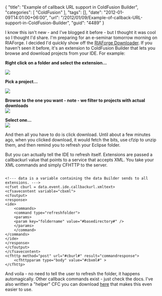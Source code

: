 {
	"title": "Example of callback URL support in ColdFusion Builder",
	"categories": [
		"ColdFusion"
	],
	"tags": [],
	"date": "2012-01-09T14:01:00+06:00",
	"url": "/2012/01/09/Example-of-callback-URL-support-in-ColdFusion-Builder",
	"guid": "4489"
}

I know this isn't new - and I've blogged it before - but I thought it was cool so I thought I'd share. I'm preparing for an e-seminar tomorrow morning on RIAForge. I decided I'd quickly show off the <a href="http://riaforgedownloader.riaforge.org/">RIAForge Downloader</a>. If you haven't seen it before, it's an extension to ColdFusion Builder that lets you browse and download projects from your IDE. For example:
<!--more-->
<p>

<b>Right click on a folder and select the extension...</b><br/>

<img src="http://www.raymondcamden.com/images/ScreenClip9.png" />

<p>

<b>Pick a project...</b><br/>

<img src="http://www.raymondcamden.com/images/ScreenClip10.png" />

<p>

<b>Browse to the one you want - note - we filter to projects with actual downloads</b><br/>
<img src="http://www.raymondcamden.com/images/ScreenClip11.png" />

<p>

<b>Select one...</b><br/>
<img src="http://www.raymondcamden.com/images/ScreenClip12.png" />

<p>

And then all you have to do is click download. Until about a few minutes ago, when you clicked download, it would fetch the bits, use cfzip to unzip them, and then remind you to refresh your Eclipse folder. 

<p>

But you can actually tell the IDE to refresh itself. Extensions are passed a callbackurl value that points to a service that accepts XML. You take your XML commands and simply CFHTTP to the server.

<p>

<code>
&lt;!--- data is a variable containing the data Builder sends to all extensions. ---&gt;
&lt;cfset cburl = data.event.ide.callbackurl.xmltext&gt;
&lt;cfsavecontent variable="cbxml"&gt;
&lt;cfoutput&gt;
&lt;response&gt;
&lt;ide&gt;
	&lt;commands&gt;
	&lt;command type="refreshfolder"&gt;
	&lt;params&gt;
	&lt;param key="foldername" value="#basedirectory#" /&gt;
	&lt;/params&gt;
	&lt;/command&gt;
&lt;/commands&gt;
&lt;/ide&gt;
&lt;/response&gt;
&lt;/cfoutput&gt;
&lt;/cfsavecontent&gt;
&lt;cfhttp method="post" url="#cburl#" result="commandresponse"&gt;
	&lt;cfhttpparam type="body" value="#cbxml#" &gt;
&lt;/cfhttp&gt;
</code>

<p>

And voila - no need to tell the user to refresh the folder, it happens automagically. Other callback commands exist - just check the docs. I've also written a "helper" CFC you can download <a href="http://builderhelper.riaforge.org/">here</a> that makes this even easier to use.